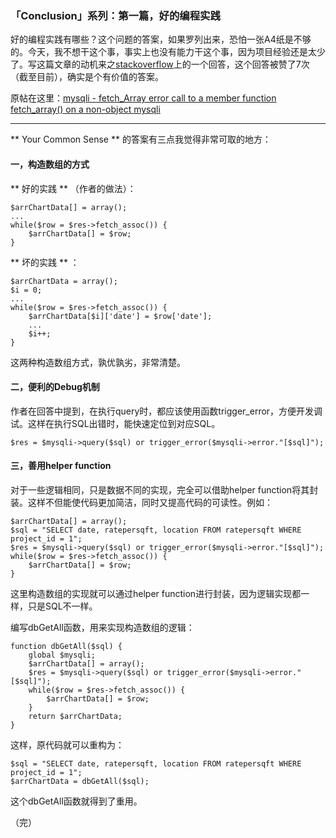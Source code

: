 ### 「Conclusion」系列：第一篇，好的编程实践 ###

好的编程实践有哪些？这个问题的答案，如果罗列出来，恐怕一张A4纸是不够的。今天，我不想干这个事，事实上也没有能力干这个事，因为项目经验还是太少了。写这篇文章的动机来之[stackoverflow](http://stackoverflow.com/)上的一个回答，这个回答被赞了7次（截至目前），确实是个有价值的答案。

原帖在这里：[mysqli - fetch_Array error call to a member function fetch_array() on a non-object mysqli](http://stackoverflow.com/questions/14639965/mysqli-fetch-array-error-call-to-a-member-function-fetch-array-on-a-non-obje)

******

** Your Common Sense ** 的答案有三点我觉得非常可取的地方：

#### 一，构造数组的方式 ####

** 好的实践 ** （作者的做法）：

	$arrChartData[] = array();
	...
	while($row = $res->fetch_assoc()) {
	    $arrChartData[] = $row;
	}

** 坏的实践 ** ：

	$arrChartData = array();
	$i = 0;
	...
	while($row = $res->fetch_assoc()) {
	    $arrChartData[$i]['date'] = $row['date'];
	    ...
	    $i++;
	}

这两种构造数组方式，孰优孰劣，非常清楚。

#### 二，便利的Debug机制 ####

作者在回答中提到，在执行query时，都应该使用函数trigger_error，方便开发调试。这样在执行SQL出错时，能快速定位到对应SQL。

	$res = $mysqli->query($sql) or trigger_error($mysqli->error."[$sql]");

#### 三，善用helper function ####

对于一些逻辑相同，只是数据不同的实现，完全可以借助helper function将其封装。这样不但能使代码更加简洁，同时又提高代码的可读性。例如：

	$arrChartData[] = array();
	$sql = "SELECT date, ratepersqft, location FROM ratepersqft WHERE project_id = 1";
	$res = $mysqli->query($sql) or trigger_error($mysqli->error."[$sql]");
	while($row = $res->fetch_assoc()) {
	    $arrChartData[] = $row;
	}

这里构造数组的实现就可以通过helper function进行封装，因为逻辑实现都一样，只是SQL不一样。

编写dbGetAll函数，用来实现构造数组的逻辑：

	function dbGetAll($sql) {
		global $mysqli;
		$arrChartData[] = array();
		$res = $mysqli->query($sql) or trigger_error($mysqli->error."[$sql]");
		while($row = $res->fetch_assoc()) {
		    $arrChartData[] = $row;
		}
		return $arrChartData;
	}

这样，原代码就可以重构为：

	$sql = "SELECT date, ratepersqft, location FROM ratepersqft WHERE project_id = 1";
	$arrChartData = dbGetAll($sql);

这个dbGetAll函数就得到了重用。

（完）